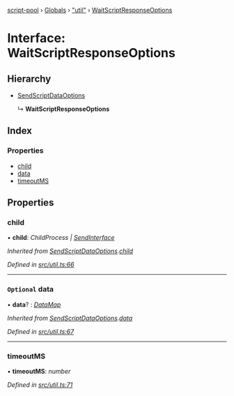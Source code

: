 [script-pool](../README.md) › [Globals](../globals.md) › ["util"](../modules/_util_.md) › [WaitScriptResponseOptions](_util_.waitscriptresponseoptions.md)

# Interface: WaitScriptResponseOptions

## Hierarchy

* [SendScriptDataOptions](_util_.sendscriptdataoptions.md)

  ↳ **WaitScriptResponseOptions**

## Index

### Properties

* [child](_util_.waitscriptresponseoptions.md#child)
* [data](_util_.waitscriptresponseoptions.md#optional-data)
* [timeoutMS](_util_.waitscriptresponseoptions.md#timeoutms)

## Properties

###  child

• **child**: *ChildProcess | [SendInterface](_cluster_.sendinterface.md)*

*Inherited from [SendScriptDataOptions](_util_.sendscriptdataoptions.md).[child](_util_.sendscriptdataoptions.md#child)*

*Defined in [src/util.ts:66](https://github.com/claukers/script-pool/blob/4ec84bc/src/util.ts#L66)*

___

### `Optional` data

• **data**? : *[DataMap](_util_.datamap.md)*

*Inherited from [SendScriptDataOptions](_util_.sendscriptdataoptions.md).[data](_util_.sendscriptdataoptions.md#optional-data)*

*Defined in [src/util.ts:67](https://github.com/claukers/script-pool/blob/4ec84bc/src/util.ts#L67)*

___

###  timeoutMS

• **timeoutMS**: *number*

*Defined in [src/util.ts:71](https://github.com/claukers/script-pool/blob/4ec84bc/src/util.ts#L71)*

